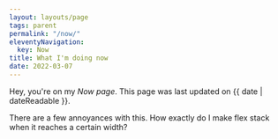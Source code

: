 ```yaml
---
layout: layouts/page
tags: parent
permalink: "/now/"
eleventyNavigation:
  key: Now
title: What I'm doing now
date: 2022-03-07
---
```

Hey, you're on my <dfn title="a page that tells you what this person is focused on at this point in their life">Now page</dfn>. This page was last updated on <time>{{ date | dateReadable }}</time>.

There are a few annoyances with this. How exactly do I make flex stack when it reaches a certain width?